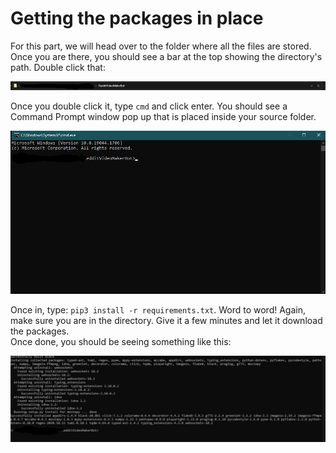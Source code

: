 # Getting the packages in place

For this part, we will head over to the folder where all the files are stored. Once you are there, you should see a bar at the top showing the directory's path. Double click that:

![](<.gitbook/assets/image (8) (1) (1).png>)

Once you double click it, type `cmd` and click enter. You should see a Command Prompt window pop up that is placed inside your source folder.&#x20;

![](<.gitbook/assets/image (5).png>)

Once in, type: `pip3 install -r requirements.txt`. Word to word! Again, make sure you are in the directory. Give it a few minutes and let it download the packages. \
Once done, you should be seeing something like this:

![](<.gitbook/assets/image (1).png>)
